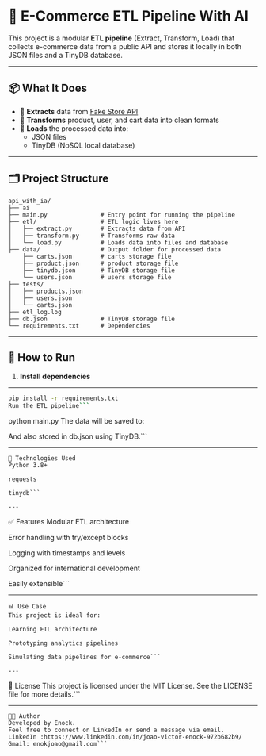 # 🛒 E-Commerce ETL Pipeline With AI

This project is a modular **ETL pipeline** (Extract, Transform, Load) that collects e-commerce data from a public API and stores it locally in both JSON files and a TinyDB database.

---

## 📦 What It Does

- 🔄 **Extracts** data from [Fake Store API](https://fakestoreapi.com/)
- 🧹 **Transforms** product, user, and cart data into clean formats
- 💾 **Loads** the processed data into:
  - JSON files
  - TinyDB (NoSQL local database)

---

## 🗂️ Project Structure

```text
api_with_ia/
├── ai
├── main.py               # Entry point for running the pipeline
├── etl/                  # ETL logic lives here
│   ├── extract.py        # Extracts data from API
│   ├── transform.py      # Transforms raw data
│   └── load.py           # Loads data into files and database
├── data/                 # Output folder for processed data
    ├── carts.json        # carts storage file
    ├── product.json      # product storage file
    ├── tinydb.json       # TinyDB storage file
    └── users.json        # users storage file
├── tests/
│   ├── products.json
│   ├── users.json
│   └── carts.json
├── etl_log.log
├── db.json               # TinyDB storage file
└── requirements.txt      # Dependencies
```
---

## 🚀 How to Run

1. **Install dependencies**

---

```bash
pip install -r requirements.txt
Run the ETL pipeline```

```
python main.py
The data will be saved to:



And also stored in db.json using TinyDB.```

---
```
🔧 Technologies Used
Python 3.8+

requests

tinydb```

---
```
✅ Features
Modular ETL architecture

Error handling with try/except blocks

Logging with timestamps and levels

Organized for international development

Easily extensible```

---
```
📊 Use Case
This project is ideal for:

Learning ETL architecture

Prototyping analytics pipelines

Simulating data pipelines for e-commerce```

---
```
📝 License
This project is licensed under the MIT License. See the LICENSE file for more details.```

---
```
👨‍💻 Author
Developed by Enock.
Feel free to connect on LinkedIn or send a message via email.
LinkedIn :https://www.linkedin.com/in/joao-victor-enock-972b682b9/
Gmail: enokjoao@gmail.com```

